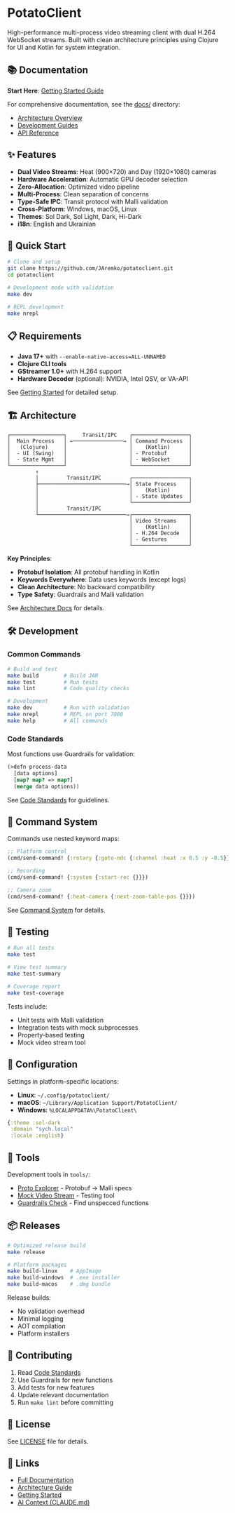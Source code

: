 # PotatoClient

High-performance multi-process video streaming client with dual H.264 WebSocket streams. Built with clean architecture principles using Clojure for UI and Kotlin for system integration.

## 📚 Documentation

**Start Here**: [Getting Started Guide](docs/development/getting-started.md)

For comprehensive documentation, see the [docs/](docs/) directory:
- [Architecture Overview](docs/architecture/system-overview.md)
- [Development Guides](docs/development/)
- [API Reference](docs/reference/)

## ✨ Features

- **Dual Video Streams**: Heat (900×720) and Day (1920×1080) cameras
- **Hardware Acceleration**: Automatic GPU decoder selection
- **Zero-Allocation**: Optimized video pipeline
- **Multi-Process**: Clean separation of concerns
- **Type-Safe IPC**: Transit protocol with Malli validation
- **Cross-Platform**: Windows, macOS, Linux
- **Themes**: Sol Dark, Sol Light, Dark, Hi-Dark
- **i18n**: English and Ukrainian

## 🚀 Quick Start

```bash
# Clone and setup
git clone https://github.com/JAremko/potatoclient.git
cd potatoclient

# Development mode with validation
make dev

# REPL development
make nrepl
```

## 📋 Requirements

- **Java 17+** with `--enable-native-access=ALL-UNNAMED`
- **Clojure CLI tools**
- **GStreamer 1.0+** with H.264 support
- **Hardware Decoder** (optional): NVIDIA, Intel QSV, or VA-API

See [Getting Started](docs/development/getting-started.md) for detailed setup.

## 🏗️ Architecture

```
┌─────────────────┐     Transit/IPC    ┌──────────────────┐
│  Main Process   │ ←────────────────→ │ Command Process  │
│   (Clojure)     │                    │    (Kotlin)      │
│  - UI (Swing)   │                    │ - Protobuf       │
│  - State Mgmt   │                    │ - WebSocket      │
└─────────────────┘                    └──────────────────┘
         ↑                             
         │         Transit/IPC         ┌──────────────────┐
         ├────────────────────────────→│ State Process    │
         │                             │    (Kotlin)      │
         │                             │ - State Updates  │
         │                             └──────────────────┘
         │         Transit/IPC         
         └────────────────────────────→┌──────────────────┐
                                       │ Video Streams    │
                                       │    (Kotlin)      │
                                       │ - H.264 Decode   │
                                       │ - Gestures       │
                                       └──────────────────┘
```

**Key Principles**:
- **Protobuf Isolation**: All protobuf handling in Kotlin
- **Keywords Everywhere**: Data uses keywords (except logs)
- **Clean Architecture**: No backward compatibility
- **Type Safety**: Guardrails and Malli validation

See [Architecture Docs](docs/architecture/) for details.

## 🛠️ Development

### Common Commands

```bash
# Build and test
make build        # Build JAR
make test         # Run tests
make lint         # Code quality checks

# Development
make dev          # Run with validation
make nrepl        # REPL on port 7888
make help         # All commands
```

### Code Standards

Most functions use Guardrails for validation:
```clojure
(>defn process-data
  [data options]
  [map? map? => map?]
  (merge data options))
```

See [Code Standards](docs/development/code-standards.md) for guidelines.

## 📖 Command System

Commands use nested keyword maps:
```clojure
;; Platform control
(cmd/send-command! {:rotary {:goto-ndc {:channel :heat :x 0.5 :y -0.5}}})

;; Recording
(cmd/send-command! {:system {:start-rec {}}})

;; Camera zoom
(cmd/send-command! {:heat-camera {:next-zoom-table-pos {}}})
```

See [Command System](docs/architecture/command-system.md) for details.

## 🧪 Testing

```bash
# Run all tests
make test

# View test summary
make test-summary

# Coverage report
make test-coverage
```

Tests include:
- Unit tests with Malli validation
- Integration tests with mock subprocesses
- Property-based testing
- Mock video stream tool

## 📝 Configuration

Settings in platform-specific locations:
- **Linux**: `~/.config/potatoclient/`
- **macOS**: `~/Library/Application Support/PotatoClient/`
- **Windows**: `%LOCALAPPDATA%\PotatoClient\`

```clojure
{:theme :sol-dark
 :domain "sych.local"
 :locale :english}
```

## 🔧 Tools

Development tools in `tools/`:
- [Proto Explorer](docs/tools/proto-explorer.md) - Protobuf → Malli specs
- [Mock Video Stream](docs/tools/mock-video-stream.md) - Testing tool
- [Guardrails Check](docs/tools/guardrails-check.md) - Find unspecced functions

## 📦 Releases

```bash
# Optimized release build
make release

# Platform packages
make build-linux    # AppImage
make build-windows  # .exe installer
make build-macos    # .dmg bundle
```

Release builds:
- No validation overhead
- Minimal logging
- AOT compilation
- Platform installers

## 🤝 Contributing

1. Read [Code Standards](docs/development/code-standards.md)
2. Use Guardrails for new functions
3. Add tests for new features
4. Update relevant documentation
5. Run `make lint` before committing

## 📄 License

See [LICENSE](LICENSE) file for details.

## 🔗 Links

- [Full Documentation](docs/)
- [Architecture Guide](docs/architecture/system-overview.md)
- [Getting Started](docs/development/getting-started.md)
- [AI Context (CLAUDE.md)](CLAUDE.md)